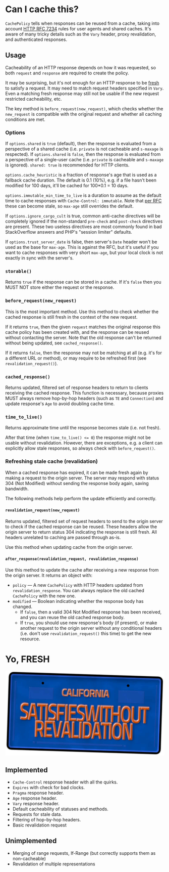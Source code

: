 # Can I cache this?

`CachePolicy` tells when responses can be reused from a cache, taking into account [HTTP RFC 7234](http://httpwg.org/specs/rfc7234.html) rules for user agents and shared caches. It's aware of many tricky details such as the `Vary` header, proxy revalidation, and authenticated responses.

## Usage

Cacheability of an HTTP response depends on how it was requested, so both `request` and `response` are required to create the policy.

It may be surprising, but it's not enough for an HTTP response to be [fresh](#yo-fresh) to satisfy a request. It may need to match request headers specified in `Vary`. Even a matching fresh response may still not be usable if the new request restricted cacheability, etc.

The key method is `before_request(new_request)`, which checks whether the `new_request` is compatible with the original request and whether all caching conditions are met.

### Options

If `options.shared` is `true` (default), then the response is evaluated from a perspective of a shared cache (i.e. `private` is not cacheable and `s-maxage` is respected). If `options.shared` is `false`, then the response is evaluated from a perspective of a single-user cache (i.e. `private` is cacheable and `s-maxage` is ignored). `shared: true` is recommended for HTTP clients.

`options.cache_heuristic` is a fraction of response's age that is used as a fallback cache duration. The default is 0.1 (10%), e.g. if a file hasn't been modified for 100 days, it'll be cached for 100\*0.1 = 10 days.

`options.immutable_min_time_to_live` is a duration to assume as the default time to cache responses with `Cache-Control: immutable`. Note that [per RFC](http://httpwg.org/http-extensions/immutable.html) these can become stale, so `max-age` still overrides the default.

If `options.ignore_cargo_cult` is true, common anti-cache directives will be completely ignored if the non-standard `pre-check` and `post-check` directives are present. These two useless directives are most commonly found in bad StackOverflow answers and PHP's "session limiter" defaults.

If `options.trust_server_date` is false, then server's `Date` header won't be used as the base for `max-age`. This is against the RFC, but it's useful if you want to cache responses with very short `max-age`, but your local clock is not exactly in sync with the server's.

### `storable()`

Returns `true` if the response can be stored in a cache. If it's `false` then you MUST NOT store either the request or the response.

### `before_request(new_request)`

This is the most important method. Use this method to check whether the cached response is still fresh in the context of the new request.

If it returns `true`, then the given `request` matches the original response this cache policy has been created with, and the response can be reused without contacting the server. Note that the old response can't be returned without being updated, see `cached_response()`.

If it returns `false`, then the response may not be matching at all (e.g. it's for a different URL or method), or may require to be refreshed first (see `revalidation_request()`).

### `cached_response()`

Returns updated, filtered set of response headers to return to clients receiving the cached response. This function is necessary, because proxies MUST always remove hop-by-hop headers (such as `TE` and `Connection`) and update response's `Age` to avoid doubling cache time.

### `time_to_live()`

Returns approximate time until the response becomes stale (i.e. not fresh).

After that time (when `time_to_live() <= 0`) the response might not be usable without revalidation. However, there are exceptions, e.g. a client can explicitly allow stale responses, so always check with `before_request()`.

### Refreshing stale cache (revalidation)

When a cached response has expired, it can be made fresh again by making a request to the origin server. The server may respond with status 304 (Not Modified) without sending the response body again, saving bandwidth.

The following methods help perform the update efficiently and correctly.

#### `revalidation_request(new_request)`

Returns updated, filtered set of request headers to send to the origin server to check if the cached response can be reused. These headers allow the origin server to return status 304 indicating the response is still fresh. All headers unrelated to caching are passed through as-is.

Use this method when updating cache from the origin server.

#### `after_response(revalidation_request, revalidation_response)`

Use this method to update the cache after receiving a new response from the origin server. It returns an object with:

-   `policy` — A new `CachePolicy` with HTTP headers updated from `revalidation_response`. You can always replace the old cached `CachePolicy` with the new one.
-   `modified` — Boolean indicating whether the response body has changed.
    -   If `false`, then a valid 304 Not Modified response has been received, and you can reuse the old cached response body.
    -   If `true`, you should use new response's body (if present), or make another request to the origin server without any conditional headers (i.e. don't use `revalidation_request()` this time) to get the new resource.


# Yo, FRESH

![satisfies_without_revalidation](fresh.jpg)

## Implemented

-   `Cache-Control` response header with all the quirks.
-   `Expires` with check for bad clocks.
-   `Pragma` response header.
-   `Age` response header.
-   `Vary` response header.
-   Default cacheability of statuses and methods.
-   Requests for stale data.
-   Filtering of hop-by-hop headers.
-   Basic revalidation request

## Unimplemented

-   Merging of range requests, If-Range (but correctly supports them as non-cacheable)
-   Revalidation of multiple representations
